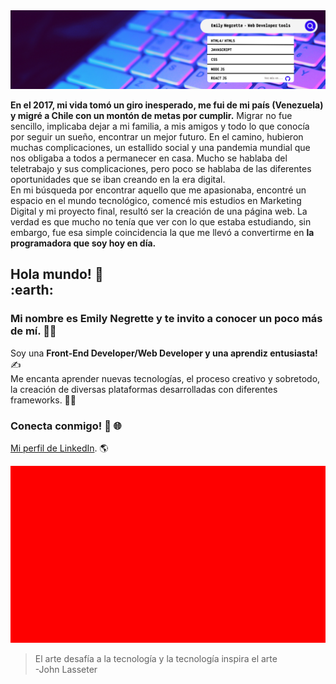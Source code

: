 <img src="Banner.png" alt="banner">

**En el 2017, mi vida tomó un giro inesperado, me fui de mi país (Venezuela) y migré a Chile con un montón de metas por cumplir.** Migrar no fue sencillo, implicaba dejar a mi familia, a mis amigos y todo lo que conocía por seguir un sueño, encontrar un mejor futuro. En el camino, hubieron muchas complicaciones, un estallido social y una pandemia mundial que nos obligaba a todos a permanecer en casa. Mucho se hablaba del teletrabajo y sus complicaciones, pero poco se hablaba de las diferentes oportunidades que se iban creando en la era digital. <br /> En mi búsqueda por encontrar aquello que me apasionaba, encontré un espacio en el mundo tecnológico, comencé mis estudios en Marketing Digital y mi proyecto final, resultó ser la creación de una página web. La verdad es que mucho no tenía que ver con lo que estaba estudiando, sin embargo, fue esa simple coincidencia la que me llevó a convertirme en **la programadora que soy hoy en día.**   

## Hola mundo! 👋  <br /> :earth:
### Mi nombre es Emily Negrette y te invito a conocer un poco más de mí. 👩‍💻 <br />
Soy una **Front-End Developer/Web Developer y una aprendiz entusiasta!** ✍️ <br />
Me encanta aprender nuevas tecnologías, el proceso creativo y sobretodo, la creación de diversas plataformas desarrolladas con diferentes frameworks. 🤩✨

### Conecta conmigo! :handshake: :globe_with_meridians: 
[Mi perfil de LinkedIn](https://https://www.linkedin.com/in/emily-negrette/). :earth_americas: 

![gifcito](code-this.gif)
> El arte desafía a la tecnología y la tecnología inspira el arte <br /> -John Lasseter


